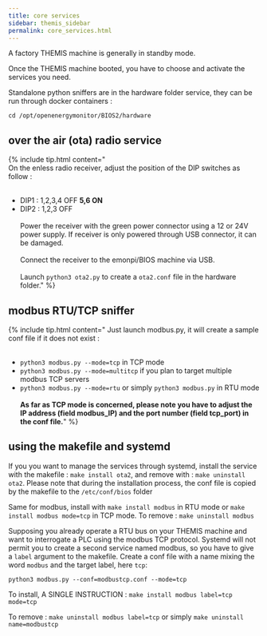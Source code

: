 ```yaml
---
title: core services
sidebar: themis_sidebar
permalink: core_services.html
---
```


A factory THEMIS machine is generally in standby mode.

Once the THEMIS machine booted, you have to choose and activate the services you need.

Standalone python sniffers are in the hardware folder service, they can be run through docker containers :

```
cd /opt/openenergymonitor/BIOS2/hardware
```

## over the air (ota) radio service

{% include tip.html content="<br>
On the enless radio receiver, adjust the position of the DIP switches as follow :
<br><br>
- DIP1 : 1,2,3,4 OFF **5,6 ON**<br>
- DIP2 : 1,2,3 OFF
<br><br>
Power the receiver with the green power connector using a 12 or 24V power supply. If receiver is only powered through USB connector, it can be damaged.<br><br>
Connect the receiver to the emonpi/BIOS machine via USB.
<br><br>
Launch `python3 ota2.py` to create a `ota2.conf` file in the hardware folder."
%}

## modbus RTU/TCP sniffer

{% include tip.html content="
Just launch modbus.py, it will create a sample conf file if it does not exist : 
<br><br>
- `python3 modbus.py --mode=tcp` in TCP mode<br>
- `python3 modbus.py --mode=multitcp` if you plan to target multiple modbus TCP servers<br>
- `python3 modbus.py --mode=rtu` or simply `python3 modbus.py` in RTU mode
<br><br>
**As far as TCP mode is concerned, please note you have to adjust the IP address (field modbus_IP) and the port number (field tcp_port) in the conf file.**" %}

## using the makefile and systemd

If you you want to manage the services through systemd, install the service with the makefile : `make install ota2`, and remove with : `make uninstall ota2`. Please note that during the installation process, the conf file is copied by the makefile to the `/etc/conf/bios` folder

Same for modbus, install with `make install modbus` in RTU mode or `make install modbus mode=tcp` in TCP mode. To remove : `make uninstall modbus`

Supposing you already operate a RTU bus on your THEMIS machine and want to interrogate a PLC using the modbus TCP protocol. Systemd will not permit you to create a second service named modbus, so you have to give a `label` argument to the makefile. Create a conf file with a name mixing the word `modbus` and the target label, here `tcp`:

```
python3 modbus.py --conf=modbustcp.conf --mode=tcp
```
To install, A SINGLE INSTRUCTION : `make install modbus label=tcp mode=tcp`

To remove : `make uninstall modbus label=tcp` or simply `make uninstall name=modbustcp`

